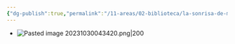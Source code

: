 ```yaml
---
{"dg-publish":true,"permalink":"/11-areas/02-biblioteca/la-sonrisa-de-maquiavelo/","noteIcon":""}
---
```


- ![Pasted image 20231030043420.png|200](/img/user/11%20%C3%81reas%20%E2%9A%99/02%20Biblioteca/%F0%9F%92%BE%20Adjuntos/Pasted%20image%2020231030043420.png)